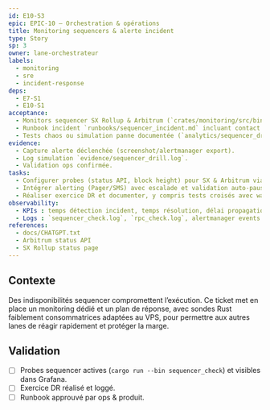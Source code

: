 ```yaml
---
id: E10-S3
epic: EPIC-10 — Orchestration & opérations
title: Monitoring sequencers & alerte incident
type: Story
sp: 3
owner: lane-orchestrateur
labels:
  - monitoring
  - sre
  - incident-response
deps:
  - E7-S1
  - E10-S1
acceptance:
  - Monitors sequencer SX Rollup & Arbitrum (`crates/monitoring/src/bin/sequencer_check.rs` + `monitoring/sequencer_checks.yaml`) avec alertes < 2 min et publication statut pour orchestrateur (auto-pause immédiate).
  - Runbook incident `runbooks/sequencer_incident.md` incluant contact opérateur, plan fallback (suspension trading) et scénarios coordination watcher RPC SX Rollup.
  - Tests chaos ou simulation panne documentée (`analytics/sequencer_drill.md`) démontrant propagation auto-pause et reprise contrôlée.
evidence:
  - Capture alerte déclenchée (screenshot/alertmanager export).
  - Log simulation `evidence/sequencer_drill.log`.
  - Validation ops confirmée.
tasks:
  - Configurer probes (status API, block height) pour SX & Arbitrum via binaire Rust (`tokio`, `reqwest`, `serde_json`) exposant métriques Prometheus + feed orchestrateur.
  - Intégrer alerting (Pager/SMS) avec escalade et validation auto-pause lane E10.
  - Réaliser exercice DR et documenter, y compris tests croisés avec watcher RPC SX Rollup.
observability:
  - KPIs : temps détection incident, temps résolution, délai propagation auto-pause.
  - Logs : `sequencer_check.log`, `rpc_check.log`, alertmanager events (UTC ISO8601).
references:
  - docs/CHATGPT.txt
  - Arbitrum status API
  - SX Rollup status page
---
```


## Contexte
Des indisponibilités sequencer compromettent l’exécution. Ce ticket met en place un monitoring dédié et un plan de réponse, avec sondes Rust faiblement consommatrices adaptées au VPS, pour permettre aux autres lanes de réagir rapidement et protéger la marge.

## Validation
- [ ] Probes sequencer actives (`cargo run --bin sequencer_check`) et visibles dans Grafana.
- [ ] Exercice DR réalisé et loggé.
- [ ] Runbook approuvé par ops & produit.
